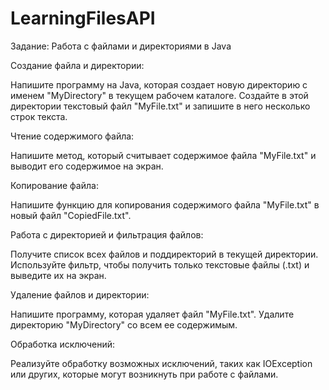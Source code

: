 # LearningFilesAPI
Задание: Работа с файлами и директориями в Java

Создание файла и директории:

Напишите программу на Java, которая создает новую директорию с именем "MyDirectory" в текущем рабочем каталоге.
Создайте в этой директории текстовый файл "MyFile.txt" и запишите в него несколько строк текста.

Чтение содержимого файла:

Напишите метод, который считывает содержимое файла "MyFile.txt" и выводит его содержимое на экран.

Копирование файла:

Напишите функцию для копирования содержимого файла "MyFile.txt" в новый файл "CopiedFile.txt".

Работа с директорией и фильтрация файлов:

Получите список всех файлов и поддиректорий в текущей директории.
Используйте фильтр, чтобы получить только текстовые файлы (.txt) и выведите их на экран.

Удаление файлов и директории:

Напишите программу, которая удаляет файл "MyFile.txt".
Удалите директорию "MyDirectory" со всем ее содержимым.

Обработка исключений:

Реализуйте обработку возможных исключений, таких как IOException или других, которые могут возникнуть при работе с файлами.
